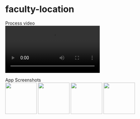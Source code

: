 # faculty-location

Process video  
![Process video](https://github.com/shwan26/faculty-location/blob/main/Screen%20Recording%202024-08-17%20at%2012.03.32%E2%80%AFPM.mov)

App Screenshots  
<img src="https://github.com/user-attachments/assets/d31c4361-2d24-4774-8ac5-81bfa0448e4a" width="100"/>
<img src="https://github.com/user-attachments/assets/3ba5bebf-13df-4558-8e06-2f8744e3e482" width="100"/>
<img src="https://github.com/user-attachments/assets/466973d2-9870-407e-ad9a-c18effcfba8d" width="100"/>
<img src="https://github.com/user-attachments/assets/4c614f3c-36c2-461e-b8b6-e639fee5a1b3" width="100"/>




